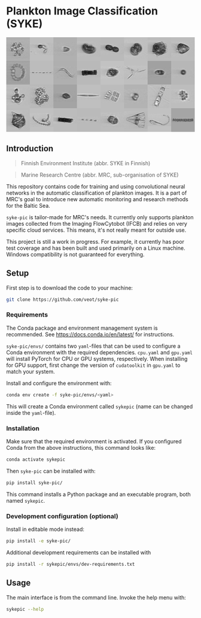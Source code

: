 # Plankton Image Classification (SYKE)

![IFCB images](collage.png)

## Introduction

> Finnish Environment Institute (abbr. SYKE in Finnish)

> Marine Research Centre (abbr. MRC, sub-organisation of SYKE)

This repository contains code for training and using convolutional neural networks in the automatic classification of plankton images. It is a part of MRC's goal to introduce new automatic monitoring and research methods for the Baltic Sea.

`syke-pic` is tailor-made for MRC's needs. It currently only supports plankton images collected from the Imaging FlowCytobot (IFCB) and relies on very specific cloud services. This means, it's not really meant for outside use.

This project is still a work in progress. For example, it currently has poor test coverage and has been built and used primarily on a Linux machine. Windows compatibility is not guaranteed for everything.

## Setup

First step is to download the code to your machine:

```sh
git clone https://github.com/veot/syke-pic
```

### Requirements

The Conda package and environment management system is recommended. See https://docs.conda.io/en/latest/ for instructions.

`syke-pic/envs/` contains two `yaml`-files that can be used to configure a Conda environment with the required dependencies. `cpu.yaml` and `gpu.yaml` will install PyTorch for CPU or GPU systems, respectively. When installing for GPU support, first change the version of `cudatoolkit` in `gpu.yaml` to match your system.

Install and configure the environment with:

```sh
conda env create -f syke-pic/envs/<yaml>
```

This will create a Conda environment called `sykepic` (name can be changed inside the `yaml`-file).

### Installation

Make sure that the required environment is activated. If you configured Conda from the above instructions, this command looks like:

```sh
conda activate sykepic
```

Then `syke-pic` can be installed with:

```sh
pip install syke-pic/
```

This command installs a Python package and an executable program, both named `sykepic`.

### Development configuration (optional)

Install in editable mode instead:

```sh
pip install -e syke-pic/
```

Additional development requirements can be installed with

```sh
pip install -r sykepic/envs/dev-requirements.txt
```

## Usage

The main interface is from the command line. Invoke the help menu with:

```sh
sykepic --help
```
